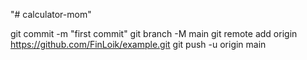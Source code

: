 "# calculator-mom" 



git commit -m "first commit"
git branch -M main
git remote add origin https://github.com/FinLoik/example.git
git push -u origin main